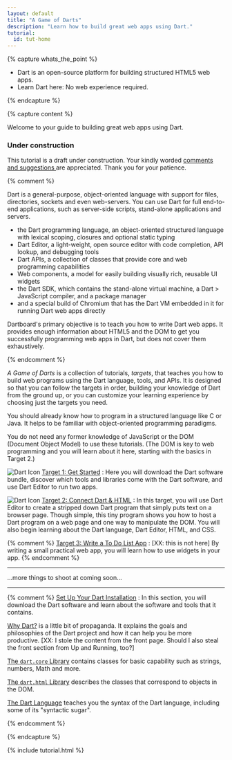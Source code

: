 ```yaml
---
layout: default
title: "A Game of Darts"
description: "Learn how to build great web apps using Dart."
tutorial:
  id: tut-home
---
```


{% capture whats_the_point %}

* Dart is an open-source platform for building structured HTML5 web apps.
* Learn Dart here: No web experience required.

{% endcapture %}

{% capture content %}

Welcome to 
your guide to building great web apps using Dart.

<div id="under-construction" markdown="1">
<h3> <i class="icon-wrench"> </i> Under construction </h3>

This tutorial is a draft under construction.
Your kindly worded
<a href="http://code.google.com/p/dart/issues/entry?template=Tutorial%20feedback">
comments and suggestions
</a>
are appreciated.
Thank you for your patience.

</div>

{% comment %}

Dart is a general-purpose,
object-oriented language
with support for files, directories,
sockets and even web-servers.
You can use Dart for full end-to-end applications,
such as server-side scripts,
stand-alone applications and servers.

* the Dart programming language,
  an object-oriented structured language
  with lexical scoping, closures and optional static typing
* Dart Editor, a light-weight, open source editor with
  code completion, API lookup, and debugging tools
* Dart APIs, a collection of classes that provide core
  and web programming capabilities
* Web components, a model for easily building 
  visually rich, reusable UI widgets
* the Dart SDK, which contains the stand-alone virtual machine,
  a Dart > JavaScript compiler, and a package manager
* and a special build of Chromium that has the Dart VM embedded in it
  for running Dart web apps directly

Dartboard's primary objective is to teach you how to
write Dart web apps.
It provides enough information about HTML5 and the DOM
to get you successfully programming web apps in Dart,
but does not cover them exhaustively.

{% endcomment %}

*A Game of Darts* is a collection of tutorials, _targets_,
that teaches you how to build web programs
using the Dart language, tools, and APIs.
It is designed so that you can follow the targets in order,
building your knowledge of Dart from the ground up,
or you can customize your learning experience by
choosing just the targets you need.

You should already know how to program in a structured language
like C or Java.
It helps to be familiar with object-oriented programming paradigms.

You do not need any former knowledge of JavaScript or the DOM
(Document Object Model) to use these tutorials.
(The DOM is key to web programming
and you will learn about it here,
starting with the basics in Target 2.)

![Dart Icon](/imgs/Dart_Logo_21.png) [Target 1: Get Started](get-started/index.html)
: Here you will download the Dart software bundle,
discover which tools and libraries come with the Dart software,
and use Dart Editor to run two apps.

![Dart Icon](/imgs/Dart_Logo_21.png) [Target 2: Connect Dart & HTML](connect-dart-html/index.html)
: In this target, you will use Dart Editor to create
a stripped down Dart program
that simply puts text on a browser page.
Though simple,
this tiny program
shows you how to host a Dart program on a web page
and one way to manipulate the DOM.
You will also begin learning about the Dart language,
Dart Editor, HTML, and CSS.

{% comment %}
[Target 3: Write a To Do List App](todo-app/index.html)
: [XX: this is not here] By writing a small practical web app,
you will learn how to use widgets in your app.
{% endcomment %}

<div>
  <hr>
  <div class="row">
    <div class="span1">
    <font size="24">
    <i class="icon-bullhorn"> </i>
    </font>
    </div>
    <div class="span8">
...more things to shoot at coming soon...
    </div>
  </div>
<hr>
</div>


{% comment %}
[Set Up Your Dart Installation](dart-software.html)
: In this section, you will download the Dart software
and learn about the software and tools that it contains.

<a href="why-dart.html">Why Dart?</a>
is a little bit of propaganda.
It explains the goals and philosophies of the Dart project
and how it can help you be more productive.
[XX: I stole the content from the front page.
Should I also steal the front section from Up and Running, too?]

<a href="dart-icore-apis/index.html">The `dart.core` Library</a>
contains classes for basic capability such as
strings, numbers, Math and more.

<a href="dart-html-apis/index.html">The `dart.html` Library</a>
describes the classes that correspond to objects in the DOM.

<a href="language/index.html">The Dart Language</a>
teaches you the syntax of the Dart language,
including some of its "syntactic sugar".

{% endcomment %}

{% endcapture %}

{% include tutorial.html %}
